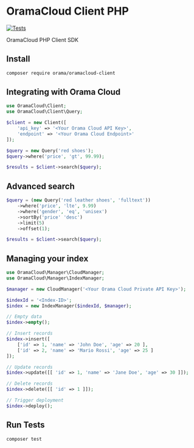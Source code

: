 # OramaCloud Client PHP

[![Tests](https://github.com/askorama/oramacloud-client-php/actions/workflows/tests.yml/badge.svg)](https://github.com/askorama/oramacloud-client-php/actions/workflows/tests.yml)

OramaCloud PHP Client SDK

## Install

```sh
composer require orama/oramacloud-client
```

## Integrating with Orama Cloud

```php
use OramaCloud\Client;
use OramaCloud\Client\Query;

$client = new Client([
    'api_key' => '<Your Orama Cloud API Key>',
    'endpoint' => '<Your Orama Cloud Endpoint>'
]);

$query = new Query('red shoes');
$query->where('price', 'gt', 99.99);

$results = $client->search($query);
```

## Advanced search

```php
$query = (new Query('red leather shoes', 'fulltext'))
    ->where('price', 'lte', 9.99)
    ->where('gender', 'eq', 'unisex')
    ->sortBy('price' 'desc')
    ->limit(5)
    ->offset(1);

$results = $client->search($query);
```

## Managing your index

```php
use OramaCloud\Manager\CloudManager;
use OramaCloud\Manager\IndexManager;

$manager = new CloudManager('<Your Orama Cloud Private API Key>');

$indexId = '<Index-ID>';
$index = new IndexManager($indexId, $manager);

// Empty data
$index->empty();

// Insert records
$index->insert([
    ['id' => 1, 'name' => 'John Doe', 'age' => 20 ],
    ['id' => 2, 'name' => 'Mario Rossi', 'age' => 25 ]
]);

// Update records
$index->update([[ 'id' => 1, 'name' => 'Jane Doe', 'age' => 30 ]]);

// Delete records
$index->delete([[ 'id' => 1 ]]);

// Trigger deployment
$index->deploy();
```

## Run Tests

```sh
composer test
```
